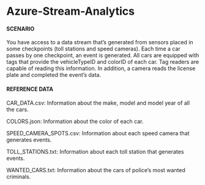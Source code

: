 # Azure-Stream-Analytics

#### SCENARIO

You have access to a data stream that’s generated from sensors placed in some checkpoints (toll stations and speed cameras). Each time a car passes by one checkpoint, an event is generated. All cars are equipped with tags that provide the vehicleTypeID and colorID of each car. Tag readers are capable of reading this information. In addition, a camera reads the license plate and completed the event’s data. 

#### REFERENCE DATA

CAR_DATA.csv: Information about the make, model and model year of all the cars.

COLORS.json: Information about the color of each car.

SPEED_CAMERA_SPOTS.csv: Information about each speed camera that generates events.

TOLL_STATIONS.txt: Information about each toll station that generates events.

WANTED_CARS.txt: Information about the cars of police’s most wanted criminals.
